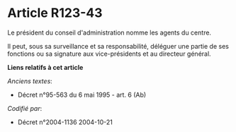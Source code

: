 # Article R123-43

Le président du conseil d'administration nomme les agents du centre.

Il peut, sous sa surveillance et sa responsabilité, déléguer une partie de ses fonctions ou sa signature aux vice-présidents
et au directeur général.

**Liens relatifs à cet article**

_Anciens textes_:

  - Décret n°95-563 du 6 mai 1995 - art. 6 (Ab)

_Codifié par_:

  - Décret n°2004-1136 2004-10-21
